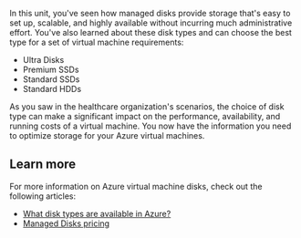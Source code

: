 In this unit, you've seen how managed disks provide storage that's easy to set up, scalable, and highly available without incurring much administrative effort. You've also learned about these disk types and can choose the best type for a set of virtual machine requirements:

- Ultra Disks
- Premium SSDs
- Standard SSDs
- Standard HDDs

As you saw in the healthcare organization's scenarios, the choice of disk type can make a significant impact on the performance, availability, and running costs of a virtual machine. You now have the information you need to optimize storage for your Azure virtual machines.

## Learn more

For more information on Azure virtual machine disks, check out the following articles:

- [What disk types are available in Azure?](/azure/virtual-machines/windows/disks-types)
- [Managed Disks pricing](https://azure.microsoft.com/pricing/details/managed-disks/)